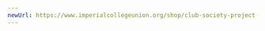 ```yaml
---
newUrl: https://www.imperialcollegeunion.org/shop/club-society-project-products/christian-union-products
---
```

